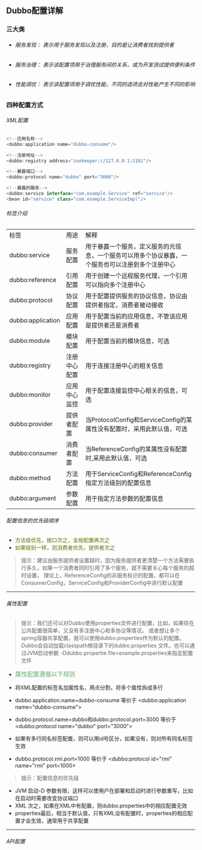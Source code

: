 ## Dubbo配置详解
### 三大类
- ###### 服务发现： 表示用于服务发现以及注册，目的是让消费者找到提供者
- ###### 服务治理： 表示该配置项用于治理服务间的关系，或为开发测试提供便利条件
- ###### 性能调优： 表示该配置项用于调优性能，不同的选项会对性能产生不同的影响

### 四种配置方式
###### XML配置
```java
<!--应用名称-->
<dubbo:application name="dubbo-consume"/>

<!--注册地址-->
<dubbo:registry address="zookeeper://127.0.0.1:2181"/>

<!--暴露端口-->
<dubbo:protocol name="dubbo" port="3000"/>

<!--暴露的服务-->
<dubbo:service interface="com.example.Service" ref="service"/>
<bean id="service" class="com.example.ServiceImpl"/>
```
###### 标签介绍

<table>
<tr>
<td>标签</td>
<td>用途</td>
<td>解释</td>
</tr>
<tr>
<td>dubbo:service</td>
<td>服务配置</td>
<td>用于暴露一个服务，定义服务的元信息，一个服务可以用多个协议暴露，一个服务也可以注册到多个注册中心</td>
</tr>

<tr>
<td>dubbo:reference</td>
<td>引用配置</td>
<td>用于创建一个远程服务代理，一个引用可以指向多个注册中心</td>
</tr>

<tr>
<td>dubbo:protocol</td>
<td>协议配置</td>
<td>用于配置提供服务的协议信息，协议由提供者指定，消费者被动接收</td>
</tr>

<tr>
<td>dubbo:application</td>
<td>应用配置</td>
<td>用于配置当前的应用信息，不管该应用是提供者还是消费者</td>
</tr>

<tr>
<td>dubbo:module</td>
<td>模块配置</td>
<td>用于配置当前的模块信息，可选</td>
</tr>

<tr>
<td>dubbo:registry</td>
<td>注册中心配置</td>
<td>用于连接注册中心的相关信息</td>
</tr>

<tr>
<td>dubbo:monitor</td>
<td>应用中心监控</td>
<td>用于配置连接监控中心相关的信息，可选</td>
</tr>

<tr>
<td>dubbo:provider</td>
<td>提供者配置</td>
<td>当ProtocolConfig和ServiceConfig的某属性没有配置时，采用此默认值，可选</td>
</tr>

<tr>
<td>dubbo:consumer</td>
<td>消费者配置</td>
<td>当ReferenceConfig的某属性没有配置时,采用此默认值，可选</td>
</tr>

<tr>
<td>dubbo:method</td>
<td>方法配置</td>
<td>用于ServiceConfig和ReferenceConfig指定方法级别的配置信息</td>
</tr>

<tr>
<td>dubbo:argument</td>
<td>参数配置</td>
<td>用于指定方法参数的配置信息</td>
</tr>
</table>


###### 配置信息的优先级顺序

- <font color=#6a6d>方法级优先，接口次之，全局配置再次之</font>
- <font color=#6a6d>如果级别一样，则消费者优先，提供者次之</font>

>提示：建议由服务提供者设置超时，因为服务提供者更清楚一个方法需要执行多久，如果一个消费者同时引用了多个服务，就不需要关心每个服务的超时设置，
理论上，ReferenceConfig的非服务标识的配置，都可以在ConsumerConfig，ServiceConfig和ProviderConfig中进行默认配置

------
###### 属性配置
> 提示：我们还可以对Dubbo使用properties文件进行配置，比如，如果存在公共配置很简单，又没有多注册中心和多协议等情况，
或者想让多个spring容器共享配置，就可以使用dubbo.properties作为默认的配置。Dubbo会自动加载classpath根目录下的dubbo.properties
文件。也可以通过JVM启动参数 -Ddubbo.propertie.file=example.properties来指定配置文件


- <font color=#6a6 size=3px>属性配置遵循以下规则</font>

 - 将XML配置的标签名加属性名，用点分割，将多个属性拆成多行
 - dubbo.application.name=dubbo-consume 等价于 <dubbo:application name="dubbo-consume">
 - dubbo.protocol.name=dubbo和dubbo.protocol.port=3000 等价于 <dubbo:protocol name="dubbo" port="3000">
 - 如果有多行同名标签配置，则可以用id号区分，如果没有，则对所有同名标签生效
 - dubbo.protocol.rmi.port=1000 等价于 <dubbo:protocol id="rmi" name="rmi" port=1000>

> 提示：配置信息的优先级
- JVM 启动-D 参数有限，这样可以使用户在部署和启动时进行参数重写，比如在启动时需要改变协议端口
- XML 次之，如果在XML中有配置，则dubbo.properties中的相应配置无效
- properties最后，相当于默认值，只有XML没有配置时，properties的相应配置才会生效，通常用于共享配置
----
###### API配置


